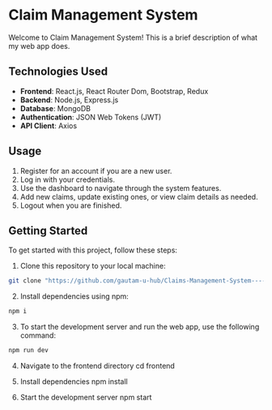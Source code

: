 # Claim Management System 

Welcome to Claim Management System! This is a brief description of what my web app does.

## Technologies Used

- **Frontend**: React.js, React Router Dom, Bootstrap, Redux 
- **Backend**: Node.js, Express.js
- **Database**: MongoDB
- **Authentication**: JSON Web Tokens (JWT)
- **API Client**: Axios


## Usage

1. Register for an account if you are a new user.
2. Log in with your credentials.
3. Use the dashboard to navigate through the system features.
4. Add new claims, update existing ones, or view claim details as needed.
5. Logout when you are finished.

## Getting Started

To get started with this project, follow these steps:

1. Clone this repository to your local machine:

```bash
git clone "https://github.com/gautam-u-hub/Claims-Management-System----DEMO/new/master?filename=README.md"
```
2. Install dependencies using npm:

```bash
npm i
```

3. To start the development server and run the web app, use the following command:


```bash
npm run dev
```
4. Navigate to the frontend directory
cd frontend

5. Install dependencies
npm install

6. Start the development server
npm start


